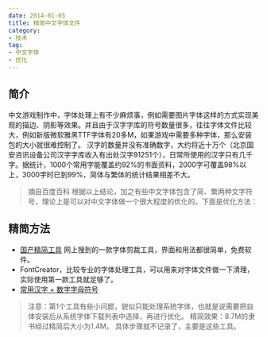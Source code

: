 ```yaml
---
date: 2014-01-05
title: 精简中文字体文件
category:
- 技术
tag:
- 中文字体
- 优化
---
```

## 简介
中文游戏制作中，字体处理上有不少麻烦事，例如需要图片字体这样的方式实现美观的描边、阴影等效果。并且由于汉字字库的符号数量很多，往往字体文件比较大，例如新版微软雅黑TTF字体有20多M，如果游戏中需要多种字体，那么安装包的大小就很难控制了。
汉字的数量并没有准确数字，大约将近十万个（北京国安咨讯设备公司汉字字库收入有出处汉字91251个），日常所使用的汉字只有几千字。据统计，1000个常用字能覆盖约92%的书面资料，2000字可覆盖98%以上，3000字时已到99%，简体与繁体的统计结果相差不大。
> 摘自百度百科
根据以上结论，加之有些中文字体包含了简、繁两种文字符号，理论上是可以对中文字体做一个很大程度的优化的。下面是优化方法：
## 精简方法
* [国产精简工具](http://pan.baidu.com/s/1bn7XphX) 网上搜到的一款字体剪裁工具，界面和用法都很简单，免费软件。
* FontCreator，比较专业的字体处理工具，可以用来对字体文件做一下清理，实际使用第一款工具就足够了。
* [常用汉字 + 数字字母符号](http://pan.baidu.com/s/1qWo9UEg)
> 注意：第1个工具有些小问题，貌似只能处理系统字体，也就是说需要把自体安装后从系统字体下载列表中选择，再进行优化。
精简效果：8.7M的隶书经过精简后大小为1.4M。
具体步骤就不记录了，主要是这些工具。
